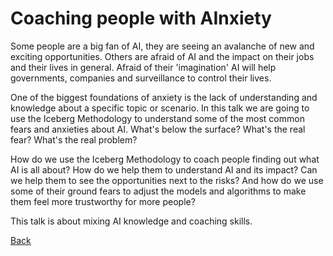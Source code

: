 # Coaching people with AInxiety

Some people are a big fan of AI, they are seeing an avalanche of new and exciting opportunities. Others are afraid of AI and the impact on their jobs and their lives in general. Afraid of their 'imagination' AI will help governments, companies and surveillance to control their lives.

One of the biggest foundations of anxiety is the lack of understanding and knowledge about a specific topic or scenario. In this talk we are going to use the Iceberg Methodology to understand some of the most common fears and anxieties about AI. What's below the surface? What's the real fear? What's the real problem?

How do we use the Iceberg Methodology to coach people finding out what AI is all about? How do we help them to understand AI and its impact? Can we help them to see the opportunities next to the risks? And how do we use some of their ground fears to adjust the models and algorithms to make them feel more trustworthy for more people?

This talk is about mixing AI knowledge and coaching skills.

[Back](AI.md)